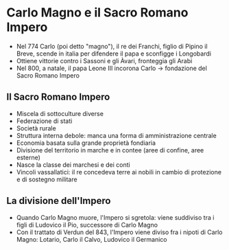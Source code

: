 # Carlo Magno e il Sacro Romano Impero

- Nel 774 Carlo (poi detto "magno"), il re dei Franchi, figlio di Pipino il Breve, scende in italia per difendere il papa e sconfigge i Longobardi
- Ottiene vittorie contro i Sassoni e gli Àvari, fronteggia gli Arabi
- Nel 800, a natale, il papa Leone III incorona Carlo → fondazione del Sacro Romano Impero

## Il Sacro Romano Impero

- Miscela di sottoculture diverse
- Federazione di stati
- Società rurale
- Struttura interna debole: manca una forma di amministrazione centrale
- Economia basata sulla grande proprietà fondiaria
- Divisione del territorio in marche e in contee (aree di confine, aree esterne)
- Nasce la classe dei marchesi e dei conti
- Vincoli vassallatici: il re concedeva terre ai nobili in cambio di protezione e di sostegno militare

## La divisione dell'Impero

- Quando Carlo Magno muore, l'Impero si sgretola: viene suddiviso tra i figli di Ludovico il Pio, successore di Carlo Magno
- Con il trattato di Verdun del 843, l'Impero viene diviso fra i nipoti di Carlo Magno: Lotario, Carlo il Calvo, Ludovico il Germanico